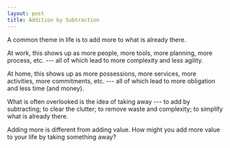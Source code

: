 ```yaml
---
layout: post
title: Addition by Subtraction
---
```


A common theme in life is to add more to what is already there.

At work, this shows up as more people, more tools, more planning, more process, etc. --- all of which lead to more complexity and less agility.

At home, this shows up as more possessions, more services, more activities, more commitments, etc. --- all of which lead to more obligation and less time (and money).

What is often overlooked is the idea of taking away --- to add by subtracting; to clear the clutter; to remove waste and complexity; to simplify what is already there.

Adding more is different from adding value. How might you add more value to your life by taking something away?